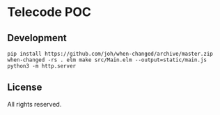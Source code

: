 # Telecode POC

## Development

```
pip install https://github.com/joh/when-changed/archive/master.zip
when-changed -rs . elm make src/Main.elm --output=static/main.js
python3 -m http.server
```

## License

All rights reserved.
